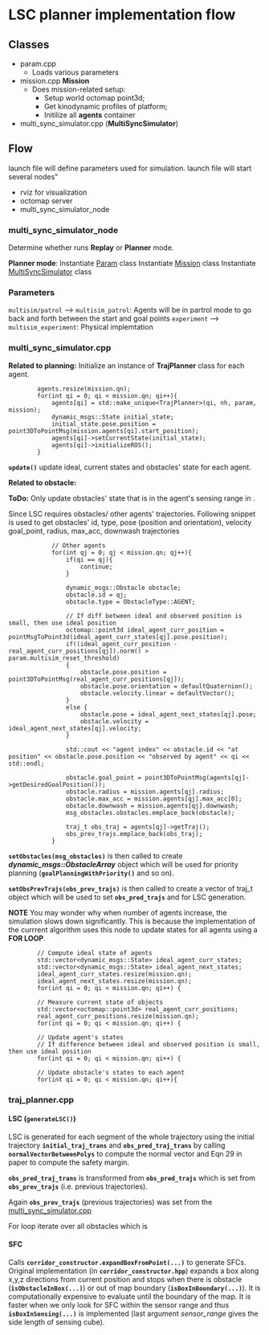 # LSC planner implementation flow
## Classes
- param.cpp
    - Loads various parameters
- mission.cpp **Mission**
    - Does mission-related setup: 
        - Setup world octomap point3d; 
        - Get kinodynamic profiles of platform; 
        - Initilize all **agents** container
- multi_sync_simulator.cpp (**MultiSyncSimulator**)

## Flow
launch file will define parameters used for simulation.
launch file will start several nodes"
- rviz for visualization
- octomap server
- multi_sync_simulator_node

### multi_sync_simulator_node
Determine whether runs **Replay** or **Planner** mode.

**Planner mode**:
Instantiate [Param](#Classes) class
Instantiate [Mission](#Classes) class
Instantiate [MultiSyncSimulator](#Classes) class

### Parameters
```multisim/patrol``` --> ```multisim_patrol```: Agents will be in partrol mode to go back and forth between the start and goal points
```experiment``` --> ```multisim_experiment```: Physical implemtation

### multi_sync_simulator.cpp
**Related to planning:** Initialize an instance of **TrajPlanner** class for each agent.
```
        agents.resize(mission.qn);
        for(int qi = 0; qi < mission.qn; qi++){
            agents[qi] = std::make_unique<TrajPlanner>(qi, nh, param, mission);
            dynamic_msgs::State initial_state;
            initial_state.pose.position = point3DToPointMsg(mission.agents[qi].start_position);
            agents[qi]->setCurrentState(initial_state);
            agents[qi]->initializeROS();
        }
```

**```update()```** update ideal, current states and obstacles' state for each agent.

**Related to obstacle:** 

**ToDo:** Only update obstacles' state that is in the agent's sensing range in . 

Since LSC requires obstacles/ other agents' trajectories. Following snippet is used to get obstacles' id, type, pose (position and orientation), velocity goal_point, radius, max_acc, downwash trajectories
```
            // Other agents
            for(int qj = 0; qj < mission.qn; qj++){
                if(qi == qj){
                    continue;
                }

                dynamic_msgs::Obstacle obstacle;
                obstacle.id = qj;
                obstacle.type = ObstacleType::AGENT;

                // If diff between ideal and observed position is small, then use ideal position
                octomap::point3d ideal_agent_curr_position = pointMsgToPoint3d(ideal_agent_curr_states[qj].pose.position);
                if((ideal_agent_curr_position - real_agent_curr_positions[qj]).norm() > param.multisim_reset_threshold)
                {
                    obstacle.pose.position = point3DToPointMsg(real_agent_curr_positions[qj]);
                    obstacle.pose.orientation = defaultQuaternion();
                    obstacle.velocity.linear = defaultVector();
                }
                else {
                    obstacle.pose = ideal_agent_next_states[qj].pose;
                    obstacle.velocity = ideal_agent_next_states[qj].velocity;
                }

                std::cout << "agent index" << obstacle.id << "at position" << obstacle.pose.position << "observed by agent" << qi << std::endl;

                obstacle.goal_point = point3DToPointMsg(agents[qj]->getDesiredGoalPosition());
                obstacle.radius = mission.agents[qj].radius;
                obstacle.max_acc = mission.agents[qj].max_acc[0];
                obstacle.downwash = mission.agents[qj].downwash;
                msg_obstacles.obstacles.emplace_back(obstacle);

                traj_t obs_traj = agents[qj]->getTraj();
                obs_prev_trajs.emplace_back(obs_traj);
            }
```
**```setObstacles(msg_obstacles)```** is then called to create ***dynamic_msgs::ObstacleArray*** object which will be used for priority planning (**```goalPlanningWithPriority()```** and so on).

**```setObsPrevTrajs(obs_prev_trajs)```** is then called to create a vector of traj_t object which will be used to set **```obs_pred_trajs```** and for LSC generation.

**NOTE**
You may wonder why when number of agents increase, the simulation slows down significantly. This is because the implementation of the currrent algorithm uses this node to update states for all agents using a **FOR LOOP**.

```
        // Compute ideal state of agents
        std::vector<dynamic_msgs::State> ideal_agent_curr_states;
        std::vector<dynamic_msgs::State> ideal_agent_next_states;
        ideal_agent_curr_states.resize(mission.qn);
        ideal_agent_next_states.resize(mission.qn);
        for(int qi = 0; qi < mission.qn; qi++) {
```

```
        // Measure current state of objects
        std::vector<octomap::point3d> real_agent_curr_positions;
        real_agent_curr_positions.resize(mission.qn);
        for(int qi = 0; qi < mission.qn; qi++) {
```

```
        // Update agent's states
        // If difference between ideal and observed position is small, then use ideal position
        for(int qi = 0; qi < mission.qn; qi++) {
```
```
        // Update obstacle's states to each agent
        for(int qi = 0; qi < mission.qn; qi++){
```


### traj_planner.cpp
#### LSC (```generateLSC()```)
LSC is generated for each segment of the whole trajectory using the initial trajectory **```initial_traj_trans```** and **```obs_pred_traj_trans```** by calling **```normalVectorBetweenPolys```** to compute the normal vector and Eqn 29 in paper to compute the safety margin.

**```obs_pred_traj_trans```** is transformed from **```obs_pred_trajs```** which is set from **```obs_prev_trajs```** (i.e. previous trajectories).

Again **```obs_prev_trajs```** (previous trajectories) was set from the [multi_sync_simulator.cpp](#multisyncsimulatorcpp)

For loop iterate over all obstacles which is 


#### SFC
Calls **`corridor_constructor.expandBoxFromPoint(...)`** to generate SFCs. 
Original implementation (in **`corridor_constructor.hpp`**) expands a box along x,y,z directions from current position and stops when there is obstacle (**`isObstacleInBox(...)`**) or out of map boundary (**`isBoxInBoundary(...)`**). It is computationally expensive to evaluate until the boundary of the map. It is faster when we only look for SFC within the sensor range and thus **`isBoxInSensing(...)`** is implemented (last argument *sensor_range* gives the side length of sensing cube).